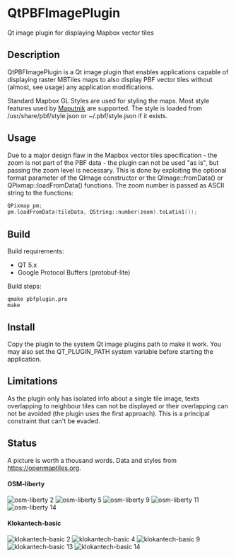 # QtPBFImagePlugin
Qt image plugin for displaying Mapbox vector tiles

## Description
QtPBFImagePlugin is a Qt image plugin that enables applications capable of
displaying raster MBTiles maps to also display PBF vector tiles without
(almost, see usage) any application modifications.

Standard Mapbox GL Styles are used for styling the maps. Most style features
used by [Maputnik](http://editor.openmaptiles.org) are supported. The style
is loaded from /usr/share/pbf/style.json or ~/.pbf/style.json if it exists.

## Usage
Due to a major design flaw in the Mapbox vector tiles specification - the zoom
is not part of the PBF data - the plugin can not be used "as is", but passing
the zoom level is necessary. This is done by exploiting the optional format
parameter of the QImage constructor or the QImage::fromData() or
QPixmap::loadFromData() functions. The zoom number is passed as ASCII string
to the functions:
```cpp
QPixmap pm;
pm.loadFromData(tileData, QString::number(zoom).toLatin1());
```

## Build
Build requirements:
* QT 5.x
* Google Protocol Buffers (protobuf-lite)

Build steps:
```shell
qmake pbfplugin.pro
make
```

## Install
Copy the plugin to the system Qt image plugins path to make it work. You may
also set the QT_PLUGIN_PATH system variable before starting the application.

## Limitations
As the plugin only has isolated info about a single tile image, texts
overlapping to neighbour tiles can not be displayed or their overlapping can
not be avoided (the plugin uses the first approach). This is a principal
constraint that can't be evaded.

## Status
A picture is worth a thousand words. Data and styles from https://openmaptiles.org.
#### OSM-liberty
![osm-liberty 2](https://tumic0.github.io/QtPBFImagePlugin/images/osm-liberty-2.png)
![osm-liberty 5](https://tumic0.github.io/QtPBFImagePlugin/images/osm-liberty-5.png)
![osm-liberty 9](https://tumic0.github.io/QtPBFImagePlugin/images/osm-liberty-9.png)
![osm-liberty 11](https://tumic0.github.io/QtPBFImagePlugin/images/osm-liberty-11.png)
![osm-liberty 14](https://tumic0.github.io/QtPBFImagePlugin/images/osm-liberty-14.png)

#### Klokantech-basic
![klokantech-basic 2](https://tumic0.github.io/QtPBFImagePlugin/images/klokantech-basic-2.png)
![klokantech-basic 4](https://tumic0.github.io/QtPBFImagePlugin/images/klokantech-basic-4.png)
![klokantech-basic 9](https://tumic0.github.io/QtPBFImagePlugin/images/klokantech-basic-9.png)
![klokantech-basic 13](https://tumic0.github.io/QtPBFImagePlugin/images/klokantech-basic-13.png)
![klokantech-basic 14](https://tumic0.github.io/QtPBFImagePlugin/images/klokantech-basic-14.png)

